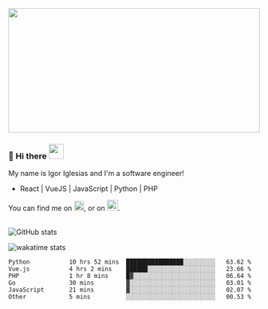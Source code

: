 <img src="https://c.tenor.com/KjVxfRrrncUAAAAd/matrix.gif" width="100%" height="250px">

### 🔭 Hi there <img src="https://raw.githubusercontent.com/MartinHeinz/MartinHeinz/master/wave.gif" width="30px">


My name is Igor Iglesias and I'm a software engineer!
<br>

<ul>
  <li> React | VueJS | JavaScript | Python | PHP </li>
</ul>
You can find me on <a href="https://twitter.com/IgorIglesias5"><img src="https://i.imgur.com/JLLlB5S.png" width="20px"></a>, or on <a href="https://www.linkedin.com/in/igor-iglesias-62478428/"><img src="https://i.imgur.com/PXyIkWx.png" width="22px"></a>.

<br>
<br>

![GitHub stats](https://github-readme-stats.vercel.app/api?username=igoiglesias&show_icons=true&count_private=true&theme=chartreuse-dark&hide_title=true)

![wakatime stats](https://github-readme-stats.vercel.app/api/wakatime?username=Iglesias&layout=compact&langs_count=6&hide_title=true&theme=chartreuse-dark)
<!--START_SECTION:waka-->

```text
Python           10 hrs 52 mins  ████████████████░░░░░░░░░   63.62 %
Vue.js           4 hrs 2 mins    ██████░░░░░░░░░░░░░░░░░░░   23.66 %
PHP              1 hr 8 mins     █▓░░░░░░░░░░░░░░░░░░░░░░░   06.64 %
Go               30 mins         ▓░░░░░░░░░░░░░░░░░░░░░░░░   03.01 %
JavaScript       21 mins         ▓░░░░░░░░░░░░░░░░░░░░░░░░   02.07 %
Other            5 mins          ░░░░░░░░░░░░░░░░░░░░░░░░░   00.53 %
```

<!--END_SECTION:waka-->
